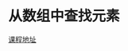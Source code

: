 # 从数组中查找元素

[课程地址](https://pan.baidu.com/play/video#/video?path=%2F02.%E6%9E%81%E5%AE%A2%E6%97%B6%E9%97%B4%2F%E6%85%95%E8%AF%BE%E7%BD%91-%E7%AE%97%E6%B3%95%E4%B8%8E%E6%95%B0%E6%8D%AE%E7%BB%93%E6%9E%84%E5%9F%BA%E7%A1%80%2F%E9%98%B6%E6%AE%B5%E4%B8%80%EF%BC%9A%E7%AE%97%E6%B3%95%E4%B8%8E%E6%95%B0%E6%8D%AE%E7%BB%93%E6%9E%84%E5%9F%BA%E7%A1%80%2F%E7%AC%AC1%E5%91%A8%20%E7%BA%BF%E6%80%A7%E6%9F%A5%E6%89%BE%E6%B3%95%2F%E7%AC%AC2%E7%AB%A0%E7%BA%BF%E6%80%A7%E6%9F%A5%E6%89%BE%E6%B3%95%2F2-3%20%E5%AE%9E%E7%8E%B0%E7%BA%BF%E6%80%A7%E6%9F%A5%E6%89%BE%E6%B3%95.mp4&t=3
)